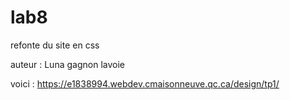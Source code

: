 # lab8

refonte du site en css

auteur : Luna gagnon lavoie

voici : https://e1838994.webdev.cmaisonneuve.qc.ca/design/tp1/
